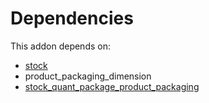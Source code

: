 # Dependencies

This addon depends on:

- [stock](https://github.com/bringout/oca-ocb-warehouse/tree/ffbc26923f1cbb52ea57b79a3bc1781623af2ae9/odoo-bringout-oca-ocb-stock)
- product_packaging_dimension
- [stock_quant_package_product_packaging](https://github.com/bringout/oca-workflow-process)
